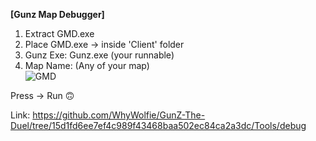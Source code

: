 <b>[Gunz Map Debugger]</b><br>
1. Extract GMD.exe<br>
2. Place GMD.exe -> inside 'Client' folder<br>
3. Gunz Exe: Gunz.exe (your runnable)<br>
4. Map Name: (Any of your map) <br>
![GMD](https://i.imgur.com/6JrMHBr.png)

Press -> Run 🙃

Link: https://github.com/WhyWolfie/GunZ-The-Duel/tree/15d1fd6ee7ef4c989f43468baa502ec84ca2a3dc/Tools/debug
